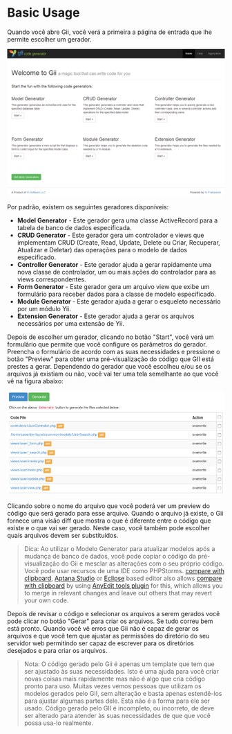 Basic Usage
===========

Quando você abre Gii, você verá a primeira a página de entrada que lhe permite escolher um gerador.

![Gii entry page](images/gii-entry.png)

Por padrão, existem os seguintes geradores disponíveis:

- **Model Generator** - Este gerador gera uma classe ActiveRecord para a tabela de banco de dados especificada.
- **CRUD Generator** - Este gerador gera um controlador e views que implementam CRUD (Create, Read, Update, Delete ou Criar, Recuperar, Atualizar e Deletar) das 
	operações para o modelo de dados especificado.
- **Controller Generator** - Este gerador ajuda a gerar rapidamente uma nova classe de controlador, um ou mais
	ações do controlador para as views correspondentes.
- **Form Generator** - Este gerador gera um arquivo view que exibe um formulário para receber dados para a
	classe de modelo especificado.
- **Module Generator** - Este gerador ajuda a gerar o esqueleto necessário por um módulo Yii.
- **Extension Generator** - Este gerador ajuda a gerar os arquivos necessários por uma extensão de Yii.

Depois de escolher um gerador, clicando no botão "Start", você verá um formulário que permite que você configure os
parâmetros do gerador. Preencha o formulário de acordo com as suas necessidades e pressione o botão "Preview" para obter uma
pré-visualização do código que GII está prestes a gerar. Dependendo do gerador que você escolheu e/ou se os arquivos
já existiam ou não, você vai ter uma tela semelhante ao que você vê na figura abaixo:

![Gii preview](images/gii-preview.png)

Clicando sobre o nome do arquivo que você poderá ver um preview do código que será gerado para esse arquivo.
Quando o arquivo já existe, o Gii fornece uma visão diff que mostra o que é diferente entre o código que existe
e o que vai ser gerado. Neste caso, você também pode escolher quais arquivos devem ser substituídos.

> Dica: Ao utilizar o Modelo Generator para atualizar modelos após a mudança de banco de dados, você pode copiar o código da pré-visualização do Gii 
  e mesclar as alterações com o seu próprio código. Você pode usar recursos de uma IDE como PHPStorms.
  [compare with clipboard](http://www.jetbrains.com/phpstorm/webhelp/comparing-files.html), [Aptana Studio](http://www.aptana.com/products/studio3/download) or [Eclipse](http://www.eclipse.org/pdt/) based editor also allows [compare with clipboard](http://andrei.gmxhome.de/anyedit/examples.html) by using [AnyEdit tools plugin](http://andrei.gmxhome.de/anyedit/) for this, which allows you to merge in relevant changes and leave out others that may revert your own code.
  
Depois de revisar o código e selecionar os arquivos a serem gerados você pode clicar no botão "Gerar" para criar
os arquivos. Se tudo correu bem está pronto. Quando você vê erros que Gii não é capaz de gerar os arquivos e que você tem que
ajustar as permissões do diretório do seu servidor web permitindo ser capaz de escrever para os diretórios desejados e para criar os arquivos.

> Nota: O código gerado pelo Gii é apenas um template que tem que ser ajustado às suas necessidades. Isto é uma ajuda 
  para você criar novas coisas mais rapidamente mas não é algo que cria código pronto para uso.
  Muitas vezes vemos pessoas que utilizam os modelos gerados pelo GII, sem alteração e basta apenas estendê-los para ajustar
  algumas partes dele. Esta não é a forma para ele ser usado. Código gerado pelo GII é incompleto, ou incorreto, de deve ser alterado para atender  às suas necessidades de que que você possa usa-lo realmente.
  